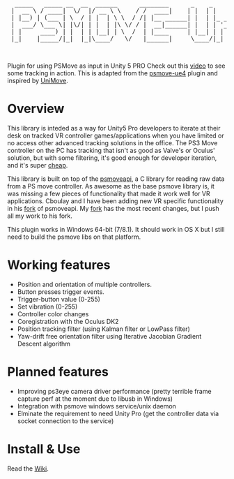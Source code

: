<pre>
  _____   _____ __  __  ______      ________      _    _       _ _         _____ 
 |  __ \ / ____|  \/  |/ __ \ \    / /  ____|    | |  | |     (_) |       | ____|    
 | |__) | (___ | \  / | |  | \ \  / /| |__ ______| |  | |_ __  _| |_ _   _| |__  
 |  ___/ \___ \| |\/| | |  | |\ \/ / |  __|______| |  | | '_ \| | __| | | |___ \ 
 | |     ____) | |  | | |__| | \  /  | |____     | |__| | | | | | |_| |_| |___) |
 |_|    |_____/|_|  |_|\____/   \/   |______|     \____/|_| |_|_|\__|\__, |____/ 
                                                                      __/ |      
                                                                     |___/       
</pre>

Plugin for using PSMove as input in Unity 5 PRO
Check out this [video](https://www.youtube.com/watch?v=HRLblxNbAEI&feature=youtu.be) to see some tracking in action.
This is adapted from the [psmove-ue4](https://github.com/cboulay/psmove-ue4) plugin and inspired by [UniMove](https://github.com/CopenhagenGameCollective/UniMove).

# Overview
This library is inteded as a way for Unity5 Pro developers to iterate at their desk on tracked VR controller games/applications when you have limited or no access other advanced tracking solutions in the office. The PS3 Move controller on the PC has tracking that isn't as good as Valve's or Oculus' solution, but with some filtering, it's good enough for developer iteration, and it's super [cheap](http://www.amazon.com/Playstation-Move-Motion-Controller-3/dp/B002I0J51U). 

This library is built on top of the [psmoveapi](https://github.com/thp/psmoveapi), a C library for reading raw data from a PS move controller. As awesome as the base psmove library is, it was missing a few pieces of functionality that made it work well for VR applications. Cboulay and I have been adding new VR specific functionality in his [fork](https://github.com/cboulay/psmoveapi) of psmoveapi. My [fork](https://github.com/brendanwalker/psmoveapi) has the most recent changes, but I push all my work to his fork.

This plugin works in Windows 64-bit (7/8.1). It should work in OS X but I still need to build the psmove libs on that platform.

# Working features
- Position and orientation of multiple controllers.
- Button presses trigger events.
- Trigger-button value (0-255)
- Set vibration (0-255)
- Controller color changes
- Coregistration with the Oculus DK2
- Position tracking filter (using Kalman filter or LowPass filter)
- Yaw-drift free orientation filter using Iterative Jacobian Gradient Descent algorithm

# Planned features
- Improving ps3eye camera driver performance (pretty terrible frame capture perf at the moment due to libusb in Windows)
- Integration with psmove windows service/unix daemon
- Elminate the requirement to need Unity Pro (get the controller data via socket connection to the service)

# Install & Use

Read the [Wiki](https://github.com/brendanwalker/psmove-unity5/wiki).
